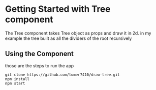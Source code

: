 # Getting Started with Tree component
The Tree component takes Tree object as props and draw it in 2d. in my example the tree built as all the dividers of the root recursively

## Using the Component

those are the steps to run the app
```
git clone https://github.com/tomer7410/draw-tree.git
npm install
npm start
```
